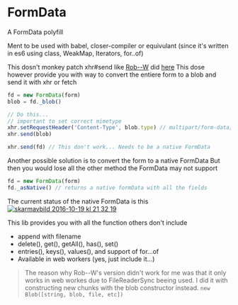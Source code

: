# FormData
A FormData polyfill

Ment to be used with babel, closer-compiler or equivulant (since it's written in es6 using class, WeakMap, Iterators, for..of)

This dosn't monkey patch xhr#send like [Rob--W](https://github.com/Rob--W) did [here](https://gist.github.com/Rob--W/8b5adedd84c0d36aba64)
This dose however provide you with way to convert the entiere form to a blob and send it with xhr or fetch
```javascript
fd = new FormData(form)
blob = fd._blob()

// Do this...
// important to set correct mimetype
xhr.setRequestHeader('Content-Type', blob.type) // multipart/form-data; boundary=xxx
xhr.send(blob)

xhr.send(fd) // This don't work... Needs to be a native FormData
```

Another possible solution is to convert the form to a native FormData
But then you would lose all the other method the FormData may not support
```javascript
fd = new FormData(form)
fd._asNative() // returns a native formData with all the fields
```

The current status of the native FormData is this
[![skarmavbild 2016-10-19 kl 21 32 19](https://cloud.githubusercontent.com/assets/1148376/19534352/b7f42d8c-9643-11e6-91da-7f89580f51d8.png)](https://developer.mozilla.org/en-US/docs/Web/API/FormData#Browser_compatibility)


This lib provides you with all the function others don't include
 - append with filename	
 - delete(), get(), getAll(), has(), set()
 - entries(), keys(), values(), and support of for...of
 - Available in web workers	(yes, just include it...)


> The reason why Rob--W's version didn't work for me was that it only works in web workes due to FileReaderSync beeing used. I did it with constructing new chunks with the blob constructor instead. `new Blob([string, blob, file, etc])`
